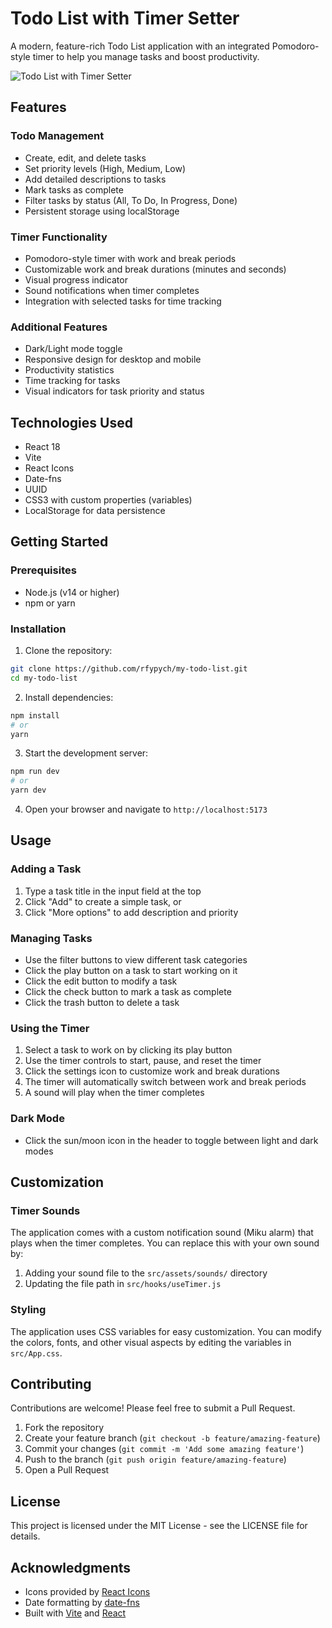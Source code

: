 # Todo List with Timer Setter

A modern, feature-rich Todo List application with an integrated Pomodoro-style timer to help you manage tasks and boost productivity.

![Todo List with Timer Setter](https://i.imgur.com/YourScreenshotHere.png)

## Features

### Todo Management
- Create, edit, and delete tasks
- Set priority levels (High, Medium, Low)
- Add detailed descriptions to tasks
- Mark tasks as complete
- Filter tasks by status (All, To Do, In Progress, Done)
- Persistent storage using localStorage

### Timer Functionality
- Pomodoro-style timer with work and break periods
- Customizable work and break durations (minutes and seconds)
- Visual progress indicator
- Sound notifications when timer completes
- Integration with selected tasks for time tracking

### Additional Features
- Dark/Light mode toggle
- Responsive design for desktop and mobile
- Productivity statistics
- Time tracking for tasks
- Visual indicators for task priority and status

## Technologies Used

- React 18
- Vite
- React Icons
- Date-fns
- UUID
- CSS3 with custom properties (variables)
- LocalStorage for data persistence

## Getting Started

### Prerequisites
- Node.js (v14 or higher)
- npm or yarn

### Installation

1. Clone the repository:
```bash
git clone https://github.com/rfypych/my-todo-list.git
cd my-todo-list
```

2. Install dependencies:
```bash
npm install
# or
yarn
```

3. Start the development server:
```bash
npm run dev
# or
yarn dev
```

4. Open your browser and navigate to `http://localhost:5173`

## Usage

### Adding a Task
1. Type a task title in the input field at the top
2. Click "Add" to create a simple task, or
3. Click "More options" to add description and priority

### Managing Tasks
- Use the filter buttons to view different task categories
- Click the play button on a task to start working on it
- Click the edit button to modify a task
- Click the check button to mark a task as complete
- Click the trash button to delete a task

### Using the Timer
1. Select a task to work on by clicking its play button
2. Use the timer controls to start, pause, and reset the timer
3. Click the settings icon to customize work and break durations
4. The timer will automatically switch between work and break periods
5. A sound will play when the timer completes

### Dark Mode
- Click the sun/moon icon in the header to toggle between light and dark modes

## Customization

### Timer Sounds
The application comes with a custom notification sound (Miku alarm) that plays when the timer completes. You can replace this with your own sound by:

1. Adding your sound file to the `src/assets/sounds/` directory
2. Updating the file path in `src/hooks/useTimer.js`

### Styling
The application uses CSS variables for easy customization. You can modify the colors, fonts, and other visual aspects by editing the variables in `src/App.css`.

## Contributing

Contributions are welcome! Please feel free to submit a Pull Request.

1. Fork the repository
2. Create your feature branch (`git checkout -b feature/amazing-feature`)
3. Commit your changes (`git commit -m 'Add some amazing feature'`)
4. Push to the branch (`git push origin feature/amazing-feature`)
5. Open a Pull Request

## License

This project is licensed under the MIT License - see the LICENSE file for details.

## Acknowledgments

- Icons provided by [React Icons](https://react-icons.github.io/react-icons/)
- Date formatting by [date-fns](https://date-fns.org/)
- Built with [Vite](https://vitejs.dev/) and [React](https://reactjs.org/)
